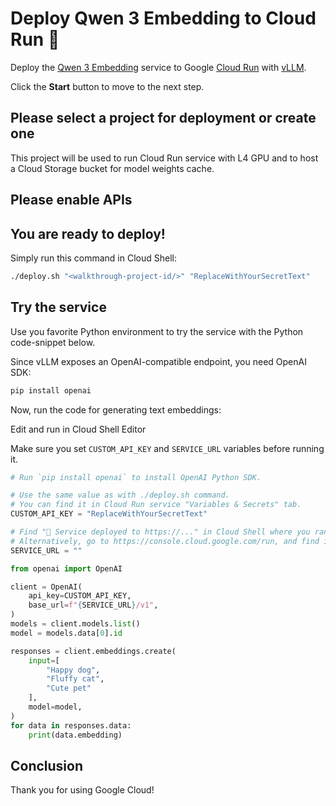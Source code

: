 # Deploy Qwen 3 Embedding to Cloud Run 🚀
<walkthrough-tutorial-duration duration="30min"></walkthrough-tutorial-duration>

Deploy the [Qwen 3 Embedding](https://qwenlm.github.io/blog/qwen3-embedding/) service to Google [Cloud Run](https://console.cloud.google.com/run?utm_campaign=CDR_0xc245fc42_default_b423604648&utm_medium=external&utm_source=social) with [vLLM](https://docs.vllm.ai/).

Click the **Start** button to move to the next step.

## Please select a project for deployment or create one

This project will be used to run Cloud Run service with L4 GPU and to host a Cloud Storage bucket for model weights cache.

<walkthrough-project-setup billing="true"></walkthrough-project-setup>

## Please enable APIs

<walkthrough-enable-apis apis="storage.googleapis.com,iam.googleapis.com,run.googleapis.com,artifactregistry.googleapis.com"></walkthrough-enable-apis>

## You are ready to deploy!

Simply run this command in Cloud Shell:

```bash
./deploy.sh "<walkthrough-project-id/>" "ReplaceWithYourSecretText"
```

## Try the service

Use you favorite Python environment to try the service with the Python code-snippet below.

Since vLLM exposes an OpenAI-compatible endpoint, you need OpenAI SDK:

```bash
pip install openai
```

Now, run the code for generating text embeddings:

<walkthrough-editor-open-file filePath="run.py">Edit and run in Cloud Shell Editor</walkthrough-editor-open-file>

Make sure you set `CUSTOM_API_KEY` and `SERVICE_URL` variables before running it.

```python
# Run `pip install openai` to install OpenAI Python SDK.

# Use the same value as with ./deploy.sh command.
# You can find it in Cloud Run service "Variables & Secrets" tab.
CUSTOM_API_KEY = "ReplaceWithYourSecretText"

# Find "🚀 Service deployed to https://..." in Cloud Shell where you ran the deployment.
# Alternatively, go to https://console.cloud.google.com/run, and find it for `qwen3-embedding-vllm` service.
SERVICE_URL = ""

from openai import OpenAI

client = OpenAI(
    api_key=CUSTOM_API_KEY,
    base_url=f"{SERVICE_URL}/v1",
)
models = client.models.list()
model = models.data[0].id

responses = client.embeddings.create(
    input=[
        "Happy dog",
        "Fluffy cat",
        "Cute pet"
    ],
    model=model,
)
for data in responses.data:
    print(data.embedding)
```

## Conclusion

Thank you for using Google Cloud!

<walkthrough-conclusion-trophy></walkthrough-conclusion-trophy>
